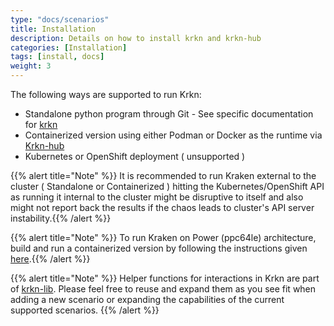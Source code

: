 ```yaml
---
type: "docs/scenarios"
title: Installation
description: Details on how to install krkn and krkn-hub
categories: [Installation]
tags: [install, docs]
weight: 3
---
```


<!-- {{% pageinfo %}}
This is a placeholder page that shows you how to use this template site.
{{% /pageinfo %}} -->

The following ways are supported to run Krkn:
- Standalone python program through Git - See specific documentation for [krkn](krkn.md)
- Containerized version using either Podman or Docker as the runtime via [Krkn-hub](krkn-hub.md)
- Kubernetes or OpenShift deployment ( unsupported )

{{% alert title="Note" %}} It is recommended to run Kraken external to the cluster ( Standalone or Containerized ) hitting the Kubernetes/OpenShift API as running it internal to the cluster might be disruptive to itself and also might not report back the results if the chaos leads to cluster's API server instability.{{% /alert %}}

{{% alert title="Note" %}} To run Kraken on Power (ppc64le) architecture, build and run a containerized version by following the instructions given [here](https://github.com/krkn-chaos/krkn/blob/main/containers/build_own_image-README.md).{{% /alert %}}

{{% alert title="Note" %}} Helper functions for interactions in Krkn are part of [krkn-lib](https://github.com/krkn-chaos/krkn-lib). Please feel free to reuse and expand them as you see fit when adding a new scenario or expanding the capabilities of the current supported scenarios. {{% /alert %}}
